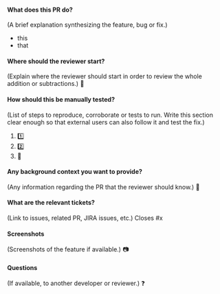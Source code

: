 #### What does this PR do?
(A brief explanation synthesizing the feature, bug or fix.)
- this
- that

#### Where should the reviewer start?
(Explain where the reviewer should start in order to review the whole addition or subtractions.)
:checkered_flag:

#### How should this be manually tested?
(List of steps to reproduce, corroborate or tests to run. Write this section clear enough so that external users can also follow it and test the fix.)
1. :one:
2. :two:
3. :tada:

#### Any background context you want to provide?
(Any information regarding the PR that the reviewer should know.)
:construction:

#### What are the relevant tickets?
(Link to issues, related PR, JIRA issues, etc.)
Closes #x

#### Screenshots
(Screenshots of the feature if available.)
:camera:

#### Questions
(If available, to another developer or reviewer.)
:question: